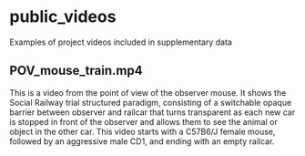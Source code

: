 # public_videos
Examples of project videos included in supplementary data

## POV_mouse_train.mp4 ##
This is a video from the point of view of the observer mouse. It shows the Social Railway trial structured paradigm, consisting of a switchable opaque barrier between observer and railcar that turns transparent as each new car is stopped in front of the observer and allows them to see the animal or object in the other car.  This video starts with a C57B6/J female mouse, followed by an aggressive male CD1, and ending with an empty railcar.
